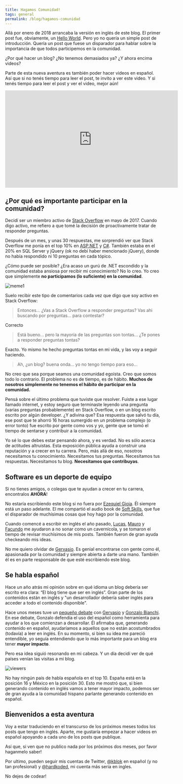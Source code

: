 ```yaml
---
title: Hagamos Comunidad!
tags: general
permalink: /blog/hagamos-comunidad
---
```


Allá por enero de 2018 arrancaba la versión en inglés de este blog. El primer post fue, obviamente, un [Hello World](http://www.hardkoded.com/blog/hello-world). Pero yo no quería un simple post de introducción. Quería un post que fuese un disparador para hablar sobre la importancia de que todos participemos en la comunidad.

¿Por qué hacer un blog? ¿No tenemos demasiados ya? ¿Y ahora encima videos?

Parte de esta nueva aventura es también poder hacer videos en español. Así que si no tenés tiempo para leer el post, te invito a ver este video. Y si tenés tiempo para leer el post y ver el video, mejor aún!

<iframe width="560" height="315" src="https://www.youtube.com/embed/_SNZF-fHvNw" frameborder="0" allow="accelerometer; autoplay; encrypted-media; gyroscope; picture-in-picture" allowfullscreen></iframe>

## ¿Por qué es importante participar en la comunidad?

Decidí ser un miembro activo de [Stack Overflow](www.stackoverflow.com) en mayo de 2017. Cuando digo activo, me refiero a que tomé la decisión de proactivamente tratar de responder preguntas.  

Después de un mes, y unas 30 respuestas, me sorprendió ver que Stack Overflow me ponía en el top 10% en [ASP.NET](https://stackoverflow.com/questions/tagged/asp.net) y [C#](https://stackoverflow.com/questions/tagged/c%23). También estaba en el 20% en SQL Server y jQuery (ok no debí haber mencionado jQuery), donde no había respondido ni 10 preguntas en cada tópico.  

¿Cómo puede ser posible? ¿Era acaso un gurú de .NET escondido y la comunidad estaba ansiosa por recibir mi conocimiento? No lo creo. Yo creo que simplemente **no participamos (lo suficiente) en la comunidad**.
  
![meme1](https://i.imgflip.com/22wert.jpg)
  
Suelo recibir este tipo de comentarios cada vez que digo que soy activo en Stack Overflow:

>Entonces... ¿Vas a Stack Overflow a responder preguntas? Vas ahi buscando por preguntas... para contestar?

Correcto

>Está bueno... pero la mayoría de las preguntas son tontas... ¿Te pones a responder preguntas tontas?

Exacto. Yo mismo he hecho preguntas tontas en mi vida, y las voy a seguir haciendo.

>Ah, ¿un blog? buena onda... yo no tengo tiempo para eso...

No creo que sea porque seamos una comunidad egoísta. Creo que somos todo lo contrario.
El problema no es de tiempo, es de hábito. **Muchos de nosotros simplemente no tenemos el hábito de participar en la comunidad.**

Pensá sobre el último problema que tuviste que resolver. Fuiste a ese lugar llamado internet, y estoy seguro que terminaste leyendo una pregunta (varias preguntas probablemente) en Stack Overflow, o en un blog escrito escrito por algún developer. ¿Y adivina que? Esa respuesta que salvó tu día, ese post que te ahorró 16 horas sumergido en un problema complejo (o error tonto) fue escrito por gente como vos y yo, gente que se tomó el tiempo de sentarse y contribuir a la comunidad.

Yo sé lo que debes estar pensando ahora, y es verdad. No es sólo acerca de actitudes altruistas. Esta exposición pública ayuda a construir una reputación y a crecer en tu carrera.
Pero, más allá de eso, nosotros necesitamos tu conocimiento. Necesitamos tus preguntas. Necesitamos tus respuestas. Necesitamos tu blog. **Necesitamos que contribuyas**.

## Software es un deporte de equipo

Si no tienes amigos, o colegas que te ayudan a crecer en tu carrera, encontralos **AHORA**!

No estaría escribiendo este blog si no fuera por [Ezequiel Gioia](http://blog.gioos.com/). Él siempre está un paso adelante. El me compartió el audio book de [Soft Skills](https://www.amazon.com/Soft-Skills-software-developers-manual/dp/1617292397), que fue el disparador de muchísimas cosas que hoy hago por la comunidad.

Cuando comencé a escribir en inglés el año pasado, [Lucas](https://twitter.com/lucasmetal), [Mauro](https://twitter.com/mmackinze) y [Facundo](https://twitter.com/facundozurdo) me ayudaron a no sonar como un cavernícola, y se tomaron el tiempo de revisar muchísimos de mis posts. También fueron de gran ayuda checkeando mis ideas.

No me quiero olvidar de [Gervasio](https://twitter.com/g3rv4). Es genial encontrarse con gente como él, apasionada por la comunidad y siempre abierta a darte una mano. También él es en parte responsable de que esté escribiendo este blog.

## Se habla español

Hace un año atrás mi opinión sobre en qué idioma un blog debería ser escrito era clara: “El blog tiene que ser en inglés”. Gran parte de los contenidos están en inglés y "un desarrollador debería saber inglés para acceder a todo el contenido disponible".  

Hace unos meses tuve un [pequeño debate](https://twitter.com/hardkoded/status/1105157744259158016) con [Gervasio](https://twitter.com/g3rv4) y [Gonzalo Bianchi](https://twitter.com/gonzabianchi). En ese debate, Gonzalo defendía el uso del español como herramienta para ayudar a los que comienzan a desarrollar. Él afirmaba que, generando contenido en español, ayudaríamos a aquellos que no están acostumbrados (todavía) a leer en inglés. En su momento, si bien su idea me pareció entendible, yo seguía entendiendo que lo más importante para un blog era tener **mayor impacto**.  

Pero esa idea siguió resonando en mi cabeza. Y un día decidí ver de qué países venían las visitas a mi blog.

![viewers](http://www.hardkoded.com/es/img/hagamos-comunidad/viewers.png)

No hay ningún país de habla española en el top 10. España está en la posición 16 y México en la posición 30. Esto me mostró que, si bien generando contenido en inglés vamos a tener mayor impacto, podemos ser de gran ayuda a la comunidad hispano parlante generando contenido en español.

## Bienvenidos a esta aventura

Voy a estar traduciendo en el transcurso de los próximos meses todos los posts que tengo en inglés. Aparte, me gustaría empezar a hacer videos en español apoyando a cada uno de los posts que publique.

Así que, si ven que no publico nada por los próximos dos meses, por favor haganmelo saber!

Por ultimo, pueden seguir mis cuentas de Twitter, [@kblok](https://www.twitter.com/kblok) en español (y no tan profesional) y [@hardkoded](https://www.twitter.com/hardkoded), mi cuenta más seria en ingles.

No dejes de codear!

